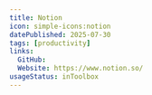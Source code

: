 ```yaml
---
title: Notion
icon: simple-icons:notion
datePublished: 2025-07-30
tags: [productivity]
links:
  GitHub: 
  Website: https://www.notion.so/
usageStatus: inToolbox
---
```

